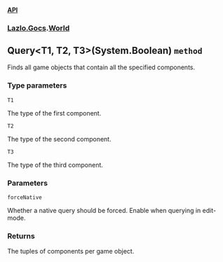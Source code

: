 #### [API](./API.md 'API')
### [Lazlo.Gocs](./API.md#Lazlo-Gocs 'Lazlo.Gocs').[World](./Lazlo-Gocs-World.md 'Lazlo.Gocs.World')
## Query&lt;T1, T2, T3&gt;(System.Boolean) `method`
Finds all game objects that contain all the specified components.
### Type parameters

<a name='Lazlo-Gocs-World-Query-T1-_T2-_T3-(System-Boolean)-T1'></a>
`T1`

The type of the first component.

<a name='Lazlo-Gocs-World-Query-T1-_T2-_T3-(System-Boolean)-T2'></a>
`T2`

The type of the second component.

<a name='Lazlo-Gocs-World-Query-T1-_T2-_T3-(System-Boolean)-T3'></a>
`T3`

The type of the third component.
### Parameters

<a name='Lazlo-Gocs-World-Query-T1-_T2-_T3-(System-Boolean)-forceNative'></a>
`forceNative`

Whether a native query should be forced. Enable when querying in edit-mode.
### Returns
The tuples of components per game object.
